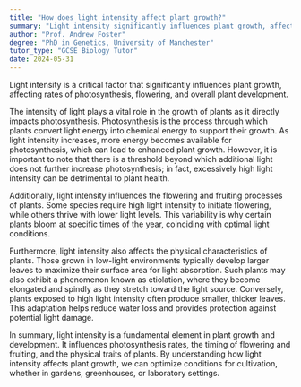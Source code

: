 ```yaml
---
title: "How does light intensity affect plant growth?"
summary: "Light intensity significantly influences plant growth, affecting photosynthesis rates, flowering, and overall plant development."
author: "Prof. Andrew Foster"
degree: "PhD in Genetics, University of Manchester"
tutor_type: "GCSE Biology Tutor"
date: 2024-05-31
---
```


Light intensity is a critical factor that significantly influences plant growth, affecting rates of photosynthesis, flowering, and overall plant development.

The intensity of light plays a vital role in the growth of plants as it directly impacts photosynthesis. Photosynthesis is the process through which plants convert light energy into chemical energy to support their growth. As light intensity increases, more energy becomes available for photosynthesis, which can lead to enhanced plant growth. However, it is important to note that there is a threshold beyond which additional light does not further increase photosynthesis; in fact, excessively high light intensity can be detrimental to plant health.

Additionally, light intensity influences the flowering and fruiting processes of plants. Some species require high light intensity to initiate flowering, while others thrive with lower light levels. This variability is why certain plants bloom at specific times of the year, coinciding with optimal light conditions.

Furthermore, light intensity also affects the physical characteristics of plants. Those grown in low-light environments typically develop larger leaves to maximize their surface area for light absorption. Such plants may also exhibit a phenomenon known as etiolation, where they become elongated and spindly as they stretch toward the light source. Conversely, plants exposed to high light intensity often produce smaller, thicker leaves. This adaptation helps reduce water loss and provides protection against potential light damage.

In summary, light intensity is a fundamental element in plant growth and development. It influences photosynthesis rates, the timing of flowering and fruiting, and the physical traits of plants. By understanding how light intensity affects plant growth, we can optimize conditions for cultivation, whether in gardens, greenhouses, or laboratory settings.
    